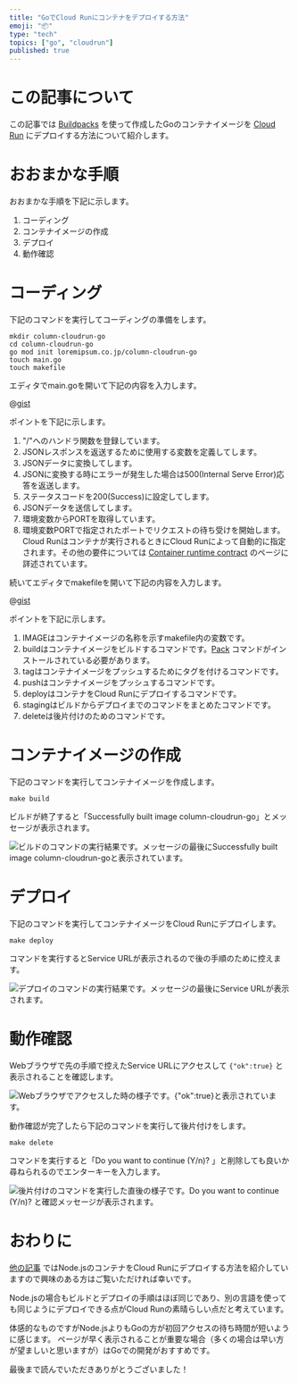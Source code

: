 ```yaml
---
title: "GoでCloud Runにコンテナをデプロイする方法"
emoji: "📦"
type: "tech"
topics: ["go", "cloudrun"]
published: true
---
```


# この記事について

この記事では [Buildpacks](https://buildpacks.io/) を使って作成したGoのコンテナイメージを [Cloud Run](https://cloud.google.com/run) にデプロイする方法について紹介します。



# おおまかな手順

おおまかな手順を下記に示します。

1. コーディング
2. コンテナイメージの作成
3. デプロイ
4. 動作確認



# コーディング

下記のコマンドを実行してコーディングの準備をします。

```shell
mkdir column-cloudrun-go
cd column-cloudrun-go
go mod init loremipsum.co.jp/column-cloudrun-go
touch main.go
touch makefile
```

エディタでmain.goを開いて下記の内容を入力します。

@[gist](https://gist.github.com/tatsuyasusukida/64b6bbff77e0f560a57878be2dd55cee?file=main.go)

ポイントを下記に示します。

1. "/"へのハンドラ関数を登録しています。
2. JSONレスポンスを返送するために使用する変数を定義してします。
3. JSONデータに変換してします。
4. JSONに変換する時にエラーが発生した場合は500(Internal Serve Error)応答を返送します。
5. ステータスコードを200(Success)に設定してします。
6. JSONデータを送信してします。
7. 環境変数からPORTを取得しています。
5. 環境変数PORTで指定されたポートでリクエストの待ち受けを開始します。Cloud Runはコンテナが実行されるときにCloud Runによって自動的に指定されます。その他の要件については [Container runtime contract](https://cloud.google.com/run/docs/container-contract#env-vars) のページに詳述されています。

続いてエディタでmakefileを開いて下記の内容を入力します。

@[gist](https://gist.github.com/tatsuyasusukida/64b6bbff77e0f560a57878be2dd55cee?file=makefile)

ポイントを下記に示します。

1. IMAGEはコンテナイメージの名称を示すmakefile内の変数です。
2. buildはコンテナイメージをビルドするコマンドです。[Pack](https://buildpacks.io/docs/tools/pack/) コマンドがインストールされている必要があります。
3. tagはコンテナイメージをプッシュするためにタグを付けるコマンドです。
4. pushはコンテナイメージをプッシュするコマンドです。
5. deployはコンテナをCloud Runにデプロイするコマンドです。
6. stagingはビルドからデプロイまでのコマンドをまとめたコマンドです。
7. deleteは後片付けのためのコマンドです。



# コンテナイメージの作成

下記のコマンドを実行してコンテナイメージを作成します。

```shell
make build
```

ビルドが終了すると「Successfully built image column-cloudrun-go」とメッセージが表示されます。

![ビルドのコマンドの実行結果です。メッセージの最後にSuccessfully built image column-cloudrun-goと表示されています。](/images/articles/cloud-run-go/build-01.png)



# デプロイ

下記のコマンドを実行してコンテナイメージをCloud Runにデプロイします。

```shell
make deploy
```

コマンドを実行するとService URLが表示されるので後の手順のために控えます。

![デプロイのコマンドの実行結果です。メッセージの最後にService URLが表示されます。](/images/articles/cloud-run-go/deploy-01.png)



# 動作確認

Webブラウザで先の手順で控えたService URLにアクセスして `{"ok":true}` と表示されることを確認します。

![Webブラウザでアクセスした時の様子です。{"ok":true}と表示されています。](/images/articles/cloud-run-go/check-01.png)

動作確認が完了したら下記のコマンドを実行して後片付けをします。

```shell
make delete
```

コマンドを実行すると「Do you want to continue (Y/n)? 」と削除しても良いか尋ねられるのでエンターキーを入力します。

![後片付けのコマンドを実行した直後の様子です。Do you want to continue (Y/n)? と確認メッセージが表示されます。](/images/articles/cloud-run-go/check-02.png)



# おわりに

[他の記事](https://zenn.dev/tatsuyasusukida/articles/cloud-run-nodejs) ではNode.jsのコンテナをCloud Runにデプロイする方法を紹介していますので興味のある方はご覧いただければ幸いです。

Node.jsの場合もビルドとデプロイの手順はほぼ同じであり、別の言語を使っても同じようにデプロイできる点がCloud Runの素晴らしい点だと考えています。

体感的なものですがNode.jsよりもGoの方が初回アクセスの待ち時間が短いように感じます。
ページが早く表示されることが重要な場合（多くの場合は早い方が望ましいと思いますが）はGoでの開発がおすすめです。

最後まで読んでいただきありがとうございました！
